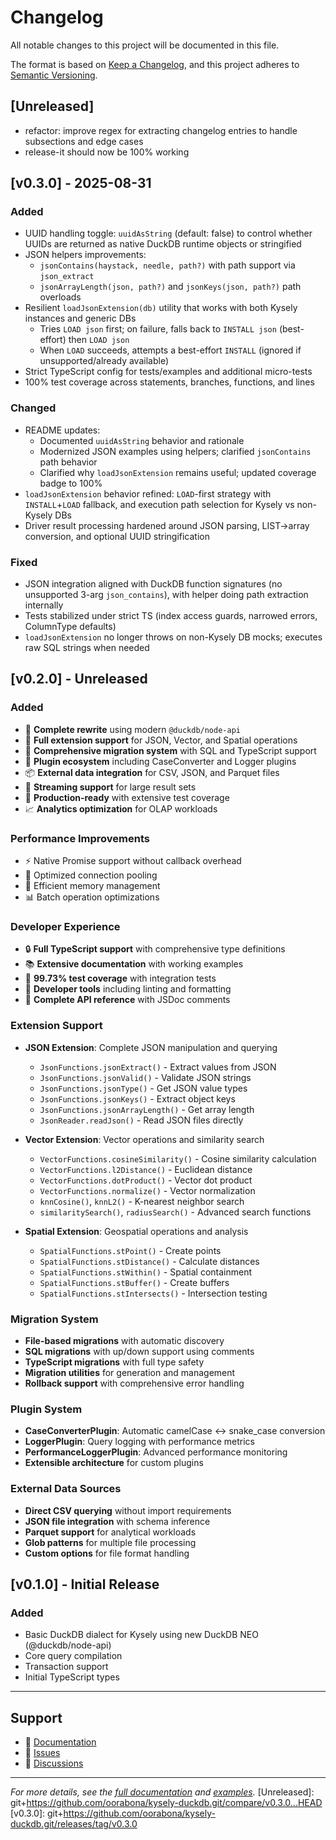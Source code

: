 # Changelog

All notable changes to this project will be documented in this file.

The format is based on [Keep a Changelog](https://keepachangelog.com/en/1.0.0/),
and this project adheres to [Semantic Versioning](https://semver.org/spec/v2.0.0.html).

## [Unreleased]

- refactor: improve regex for extracting changelog entries to handle subsections and edge cases
- release-it should now be 100% working

## [v0.3.0] - 2025-08-31

### Added
- UUID handling toggle: `uuidAsString` (default: false) to control whether UUIDs are returned as native DuckDB runtime objects or stringified
- JSON helpers improvements:
  - `jsonContains(haystack, needle, path?)` with path support via `json_extract`
  - `jsonArrayLength(json, path?)` and `jsonKeys(json, path?)` path overloads
- Resilient `loadJsonExtension(db)` utility that works with both Kysely instances and generic DBs
  - Tries `LOAD json` first; on failure, falls back to `INSTALL json` (best-effort) then `LOAD json`
  - When `LOAD` succeeds, attempts a best-effort `INSTALL` (ignored if unsupported/already available)
- Strict TypeScript config for tests/examples and additional micro-tests
- 100% test coverage across statements, branches, functions, and lines

### Changed
- README updates:
  - Documented `uuidAsString` behavior and rationale
  - Modernized JSON examples using helpers; clarified `jsonContains` path behavior
  - Clarified why `loadJsonExtension` remains useful; updated coverage badge to 100%
- `loadJsonExtension` behavior refined: `LOAD`-first strategy with `INSTALL`+`LOAD` fallback, and execution path selection for Kysely vs non-Kysely DBs
- Driver result processing hardened around JSON parsing, LIST→array conversion, and optional UUID stringification

### Fixed
- JSON integration aligned with DuckDB function signatures (no unsupported 3-arg `json_contains`), with helper doing path extraction internally
- Tests stabilized under strict TS (index access guards, narrowed errors, ColumnType defaults)
- `loadJsonExtension` no longer throws on non-Kysely DB mocks; executes raw SQL strings when needed

## [v0.2.0] - Unreleased

### Added
- 🎯 **Complete rewrite** using modern `@duckdb/node-api`
- 🧩 **Full extension support** for JSON, Vector, and Spatial operations
- 🔄 **Comprehensive migration system** with SQL and TypeScript support
- 🔌 **Plugin ecosystem** including CaseConverter and Logger plugins
- 📦 **External data integration** for CSV, JSON, and Parquet files
- 🌊 **Streaming support** for large result sets
- 🧪 **Production-ready** with extensive test coverage
- 📈 **Analytics optimization** for OLAP workloads

### Performance Improvements
- ⚡ Native Promise support without callback overhead
- 🚀 Optimized connection pooling
- 💾 Efficient memory management
- 📊 Batch operation optimizations

### Developer Experience
- 🔒 **Full TypeScript support** with comprehensive type definitions
- 📚 **Extensive documentation** with working examples
- 🧪 **99.73% test coverage** with integration tests
- 🔧 **Developer tools** including linting and formatting
- 📖 **Complete API reference** with JSDoc comments

### Extension Support
- **JSON Extension**: Complete JSON manipulation and querying
  - `JsonFunctions.jsonExtract()` - Extract values from JSON
  - `JsonFunctions.jsonValid()` - Validate JSON strings
  - `JsonFunctions.jsonType()` - Get JSON value types
  - `JsonFunctions.jsonKeys()` - Extract object keys
  - `JsonFunctions.jsonArrayLength()` - Get array length
  - `JsonReader.readJson()` - Read JSON files directly

- **Vector Extension**: Vector operations and similarity search
  - `VectorFunctions.cosineSimilarity()` - Cosine similarity calculation
  - `VectorFunctions.l2Distance()` - Euclidean distance
  - `VectorFunctions.dotProduct()` - Vector dot product
  - `VectorFunctions.normalize()` - Vector normalization
  - `knnCosine()`, `knnL2()` - K-nearest neighbor search
  - `similaritySearch()`, `radiusSearch()` - Advanced search functions

- **Spatial Extension**: Geospatial operations and analysis
  - `SpatialFunctions.stPoint()` - Create points
  - `SpatialFunctions.stDistance()` - Calculate distances
  - `SpatialFunctions.stWithin()` - Spatial containment
  - `SpatialFunctions.stBuffer()` - Create buffers
  - `SpatialFunctions.stIntersects()` - Intersection testing

### Migration System
- **File-based migrations** with automatic discovery
- **SQL migrations** with up/down support using comments
- **TypeScript migrations** with full type safety
- **Migration utilities** for generation and management
- **Rollback support** with comprehensive error handling

### Plugin System
- **CaseConverterPlugin**: Automatic camelCase ↔ snake_case conversion
- **LoggerPlugin**: Query logging with performance metrics
- **PerformanceLoggerPlugin**: Advanced performance monitoring
- **Extensible architecture** for custom plugins

### External Data Sources
- **Direct CSV querying** without import requirements
- **JSON file integration** with schema inference
- **Parquet support** for analytical workloads
- **Glob patterns** for multiple file processing
- **Custom options** for file format handling

## [v0.1.0] - Initial Release

### Added
- Basic DuckDB dialect for Kysely using new DuckDB NEO (@duckdb/node-api)
- Core query compilation
- Transaction support
- Initial TypeScript types

---

## Support

- 📖 [Documentation](README.md)
- 🐛 [Issues](https://github.com/oorabona/kysely-duckdb/issues)
- 💬 [Discussions](https://github.com/oorabona/kysely-duckdb/discussions)

---

*For more details, see the [full documentation](README.md) and [examples](examples/).*
[Unreleased]: git+https://github.com/oorabona/kysely-duckdb.git/compare/v0.3.0...HEAD
[v0.3.0]: git+https://github.com/oorabona/kysely-duckdb.git/releases/tag/v0.3.0